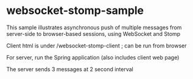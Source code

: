 # websocket-stomp-sample

This sample illustrates asynchronous push of multiple messages from server-side to browser-based sessions, using WebSocket and Stomp

Client html is under /websocket-stomp-client ; can be run from browser

For server, run the Spring application (also includes client web page)

The server sends 3 messages at 2 second interval
